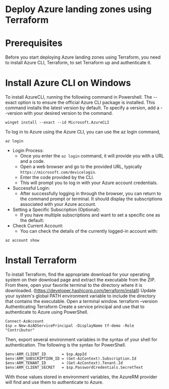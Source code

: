 # Deploy Azure landing zones using Terraform

# Prerequisites
Before you start deploying Azure landing zones using Terraform, you need to install Azure CLI, Terraform, to set Terraform up and authenticate it.

# Install Azure CLI on Windows
To install AzureCLI, running the following command in Powershell. The --exact option is to ensure the official Azure CLI package is installed. This command installs the latest version by default. To specify a version, add a --version <version> with your desired version to the command.
```hcl
winget install --exact --id Microsoft.AzureCLI
```
To log in to Azure using the Azure CLI, you can use the az login command, 
```hcl
az login
```
- Login Process:
  - Once you enter the `az login` command, it will provide you with a URL and a code.
  - Open a web browser and go to the provided URL, typically `https://microsoft.com/devicelogin`.
  - Enter the code provided by the CLI.
  - This will prompt you to log in with your Azure account credentials.
- Successful Login:
  - After successfully logging in through the browser, you can return to the command prompt or terminal. It should display the subscriptions associated with your Azure account.
- Setting a Specific Subscription (Optional):
  - If you have multiple subscriptions and want to set a specific one as the default:
- Check Current Account:
  - You can check the details of the currently logged-in account with:
```hcl
az account show
```
# Install Terraform
To install Terraform, find the appropriate download for your operating system on their download page and extract the executable from the ZIP. From there, open your favorite terminal to the directory where it is downloaded. (https://developer.hashicorp.com/terraform/install)
Update your system's global PATH environment variable to include the directory that contains the executable.
Open a terminal window.
terraform –version
Authenticating Terraform
Create a service principal and use that to authenticate to Azure using PowerShell.
```hcl
Connect-AzAccount
$sp = New-AzADServicePrincipal -DisplayName tf-demo -Role "Contributor"
```
Then, export several environment variables in the syntax of your shell for authentication. The following is the syntax for PowerShell.
```hcl
$env:ARM_CLIENT_ID       = $sp.AppId
$env:ARM_SUBSCRIPTION_ID = (Get-AzContext).Subscription.Id
$env:ARM_TENANT_ID       = (Get-AzContext).Tenant.Id
$env:ARM_CLIENT_SECRET   = $sp.PasswordCredentials.SecretText
```
With those values stored in environment variables, the AzureRM provider will find and use them to authenticate to Azure.
